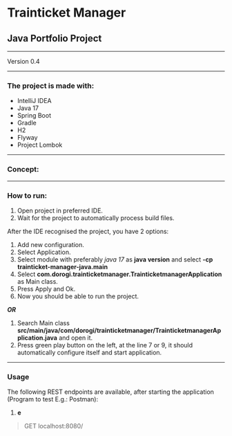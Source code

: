 # Trainticket Manager

## Java Portfolio Project

---

Version 0.4

---

### The project is made with:

- IntelliJ IDEA
- Java 17
- Spring Boot
- Gradle
- H2
- Flyway
- Project Lombok

---

### Concept:

---
### How to run:

1. Open project in preferred IDE.
2. Wait for the project to automatically process build files.

After the IDE recognised the project, you have 2 options:

1. Add new configuration.
2. Select Application.
3. Select module with preferably *java 17* as **java version** and select **-cp trainticket-manager-java.main**
4. Select **com.dorogi.trainticketmanager.TrainticketmanagerApplication** as Main class.
5. Press Apply and Ok.
6. Now you should be able to run the project.

***OR***

1. Search Main class **src/main/java/com/dorogi/trainticketmanager/TrainticketmanagerApplication.java** and open it.
2. Press green play button on the left, at the line 7 or 9, it should automatically configure itself and start application.

---

### Usage

The following REST endpoints are available, after starting the application (Program to test E.g.: Postman):

1. **e**

> GET localhost:8080/